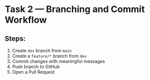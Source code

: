 # Task 2 — Branching and Commit Workflow

## Steps:
1. Create `dev` branch from `main`
2. Create a `feature/*` branch from `dev`
3. Commit changes with meaningful messages
4. Push branch to GitHub
5. Open a Pull Request
